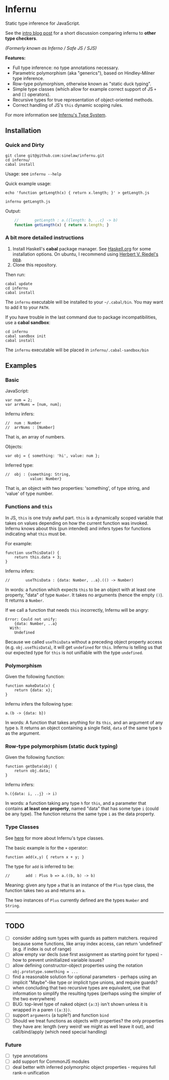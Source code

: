 # Infernu

Static type inference for JavaScript.

See the [intro blog post](https://noamlewis.wordpress.com/2015/01/20/introducing-sjs-a-type-inferer-and-checker-for-javascript/) for a short discussion comparing infernu to **other type checkers**.

*(Formerly known as Inferno / Safe JS / SJS)*

**Features:**

* Full type inference: no type annotations necessary.
* Parametric polymorphism (aka "generics"), based on Hindley-Milner type inference.
* Row-type polymorphism, otherwise known as "static duck typing".
* Simple type classes (which allow for example correct support of JS `+` and `[]` operators).
* Recursive types for true representation of object-oriented methods.
* Correct handling of JS's `this` dynamic scoping rules.

For more information see [Infernu's Type System](docs/type-system.md).

## Installation

### Quick and Dirty

    git clone git@github.com:sinelaw/infernu.git
    cd infernu/
    cabal install

Usage: see `infernu --help`
    
Quick example usage:

    echo 'function getLength(x) { return x.length; }' > getLength.js

    infernu getLength.js

Output:

```javascript
    //       getLength : a.({length: b, ..c} -> b)
    function getLength(x) { return x.length; }
```


### A bit more detailed instructions

1. Install Haskell's **cabal** package manager. See [Haskell.org](https://www.haskell.org/downloads) for some installation options. On ubuntu, I recommend using [Herbert V. Riedel's ppa](https://launchpad.net/~hvr/+archive/ubuntu/ghc).
2. Clone this repository.

Then run:

    cabal update
    cd infernu
    cabal install

The `infernu` executable will be installed to your `~/.cabal/bin`. You may want to add it to your `PATH`.

If you have trouble in the last command due to package incompatibilities, use a **cabal sandbox**:

    cd infernu
    cabal sandbox init
    cabal install

The `infernu` executable will be placed in `infernu/.cabal-sandbox/bin`



## Examples

### Basic

JavaScript:

	var num = 2;
	var arrNums = [num, num];

Infernu infers:

    //  num : Number
    //  arrNums : [Number]

That is, an array of numbers.

Objects:

	var obj = { something: 'hi', value: num };

Inferred type:

    //  obj : {something: String,
               value: Number}

That is, an object with two properties: 'something', of type string, and 'value' of type number.

### Functions and `this`

In JS, `this` is one truly awful part. `this` is a dynamically scoped variable that takes on values depending on how the current function was invoked. Infernu knows about this (pun intended) and infers types for functions indicating what `this` must be.

For example:

	function useThisData() {
		return this.data + 3;
	}

Infernu infers:

    //       useThisData : {data: Number, ..a}.(() -> Number)

In words: a function which expects `this` to be an object with at least one property, "data" of type `Number`. It takes no arguments (hence the empty `()`). It returns a `Number`.

If we call a function that needs `this` incorrectly, Infernu will be angry:

    Error: Could not unify:
        {data: Number, ..a}
      With:
        Undefined

Because we called `useThisData` without a preceding object property access (e.g. `obj.useThisData`), it will get `undefined` for `this`. Infernu is telling us that our expected type for `this` is not unifiable with the type `undefined`.

### Polymorphism

Given the following function:

    function makeData(x) {
	    return {data: x};
	}

Infernu infers the following type:

    a.(b -> {data: b})

In words: A function that takes anything for its `this`, and an argument of any type `b`. It returns an object containing a single field, `data` of the same type `b` as the argument.

### Row-type polymorphism (static duck typing)

Given the following function:

    function getData(obj) {
		return obj.data;
	}

Infernu infers:

    h.({data: i, ..j} -> i)

In words: a function taking any type `h` for `this`, and a parameter that contains **at least one property**, named "data" that has some type `i` (could be any type). The function returns the same type `i` as the data property.


### Type Classes

See [here](docs/type-system.md#type-classes) for more about Infernu's type classes.

The basic example is for the `+` operator:

    function add(x,y) { return x + y; }

The type for `add` is inferred to be:

    //       add : Plus b => a.((b, b) -> b)

Meaning: given any type `a` that is an instance of the `Plus` type class, the function takes two `a`s and returns an `a`.

The two instances of `Plus` currently defined are the types `Number` and `String`.



------------

## TODO

- [ ] consider adding sum types with guards as pattern matchers. required because some functions, like array index access, can return 'undefined' (e.g. if index is out of range)
- [ ] allow empty var decls (use first assignment as starting point for types) - how to prevent uninitialized variable issues?
- [ ] allow defining constructor-object properties using the notation `obj.prototype.something = ...`
- [ ] find a reasonable solution for optional parameters - perhaps using an implicit "Maybe"-like type or implicit type unions, and require guards?
- [ ] when concluding that two recursive types are equivalent, use that information to simplify the resulting types (perhaps using the simpler of the two everywhere)
- [ ] BUG: top-level type of naked object `{a:3}` isn't shown unless it is wrapped in a paren `({a:3})`.
- [ ] support `arguments` (a tuple?) and function `bind`
- [ ] Should we treat functions as objects with properties? the only properties they have are: length (very weird! we might as well leave it out), and call/bind/apply (which need special handling)

### Future

- [ ] type annotations
- [ ] add support for CommonJS modules
- [ ] deal better with inferred polymorphic object properties - requires full rank-n unification

<!--  LocalWords:  JS polymorphism Hindley Milner JS's Equi num arrNums Number String getData
 -->
<!--  LocalWords:  useThisData Undefined unifiable makeData TODO decls paren CommonJS
 -->
